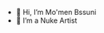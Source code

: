 - 👋 Hi, I’m Mo'men Bssuni
- 👀 I’m a Nuke Artist

<!---
MBVFX/MBVFX is a ✨ special ✨ repository because its `README.md` (this file) appears on your GitHub profile.
You can click the Preview link to take a look at your changes.
--->
